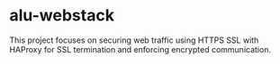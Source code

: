 # alu-webstack
This project focuses on securing web traffic using HTTPS SSL with HAProxy for SSL termination and enforcing encrypted communication.
